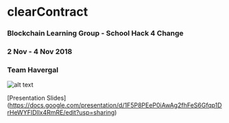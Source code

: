 # clearContract
### Blockchain Learning Group - School Hack 4 Change
### 2 Nov - 4 Nov 2018
### Team Havergal

![alt text](https://github.com/denlee973/clearContract/blob/master/src/LOGO.jpg "Logo")

[Presentation Slides] (https://docs.google.com/presentation/d/1F5P8PEeP0iAwAg2fhFeS6Gfqp1DrHeWYFIDllx4RmRE/edit?usp=sharing)
